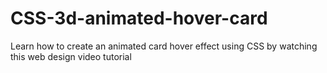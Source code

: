 # CSS-3d-animated-hover-card
Learn how to create an animated card hover effect using CSS by watching this web design video tutorial
